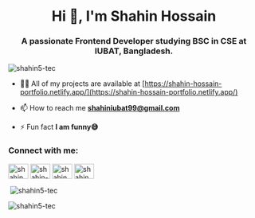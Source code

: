 <h1 align="center">Hi 👋, I'm Shahin Hossain</h1>
<h3 align="center">A passionate Frontend Developer studying BSC in CSE at IUBAT, Bangladesh.</h3>

<p align="left"> <img src="https://komarev.com/ghpvc/?username=shahin5-tec&label=Profile%20views&color=0e75b6&style=flat" alt="shahin5-tec" /> </p>

- 👨‍💻 All of my projects are available at [https://shahin-hossain-portfolio.netlify.app/](https://shahin-hossain-portfolio.netlify.app/)

- 📫 How to reach me **shahiniubat99@gmail.com**

- ⚡ Fun fact **I am funny😅**

<h3 align="left">Connect with me:</h3>
<p align="left">
<a href="https://twitter.com/shahinh64607811" target="blank"><img align="center" src="https://raw.githubusercontent.com/rahuldkjain/github-profile-readme-generator/master/src/images/icons/Social/twitter.svg" alt="shahinh64607811" height="30" width="40" /></a>
<a href="https://linkedin.com/in/shahin-hossain" target="blank"><img align="center" src="https://raw.githubusercontent.com/rahuldkjain/github-profile-readme-generator/master/src/images/icons/Social/linked-in-alt.svg" alt="shahin-hossain" height="30" width="40" /></a>
<a href="https://fb.com/shahin.hossain.39794" target="blank"><img align="center" src="https://raw.githubusercontent.com/rahuldkjain/github-profile-readme-generator/master/src/images/icons/Social/facebook.svg" alt="shahin.hossain.39794" height="30" width="40" /></a>
<a href="https://instagram.com/shahinh742" target="blank"><img align="center" src="https://raw.githubusercontent.com/rahuldkjain/github-profile-readme-generator/master/src/images/icons/Social/instagram.svg" alt="shahinh742" height="30" width="40" /></a>
</p>

<p>&nbsp;<img align="center" src="https://github-readme-stats.vercel.app/api?username=shahin5-tec&show_icons=true&locale=en" alt="shahin5-tec" /></p>

<p><img align="center" src="https://github-readme-streak-stats.herokuapp.com/?user=shahin5-tec&" alt="shahin5-tec" /></p>
